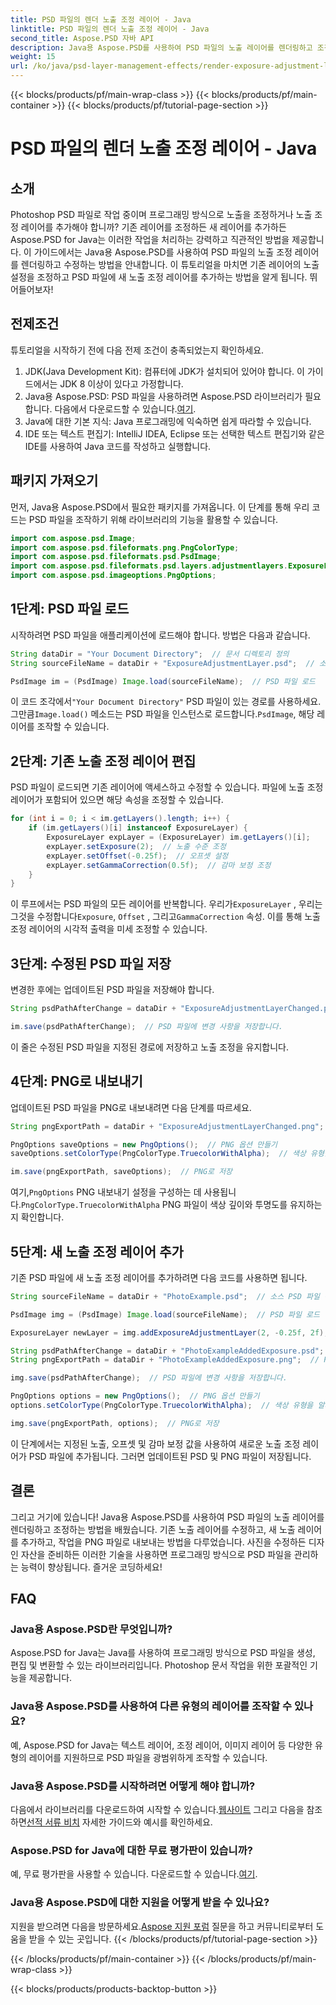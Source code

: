 ```yaml
---
title: PSD 파일의 렌더 노출 조정 레이어 - Java
linktitle: PSD 파일의 렌더 노출 조정 레이어 - Java
second_title: Aspose.PSD 자바 API
description: Java용 Aspose.PSD를 사용하여 PSD 파일의 노출 레이어를 렌더링하고 조정하는 방법을 알아보세요. 노출 레이어 수정 및 추가에 대한 코드 예제가 포함된 단계별 가이드입니다.
weight: 15
url: /ko/java/psd-layer-management-effects/render-exposure-adjustment-layer-psd/
---
```


{{< blocks/products/pf/main-wrap-class >}}
{{< blocks/products/pf/main-container >}}
{{< blocks/products/pf/tutorial-page-section >}}

# PSD 파일의 렌더 노출 조정 레이어 - Java

## 소개

Photoshop PSD 파일로 작업 중이며 프로그래밍 방식으로 노출을 조정하거나 노출 조정 레이어를 추가해야 합니까? 기존 레이어를 조정하든 새 레이어를 추가하든 Aspose.PSD for Java는 이러한 작업을 처리하는 강력하고 직관적인 방법을 제공합니다. 이 가이드에서는 Java용 Aspose.PSD를 사용하여 PSD 파일의 노출 조정 레이어를 렌더링하고 수정하는 방법을 안내합니다. 이 튜토리얼을 마치면 기존 레이어의 노출 설정을 조정하고 PSD 파일에 새 노출 조정 레이어를 추가하는 방법을 알게 됩니다. 뛰어들어보자!

## 전제조건

튜토리얼을 시작하기 전에 다음 전제 조건이 충족되었는지 확인하세요.

1. JDK(Java Development Kit): 컴퓨터에 JDK가 설치되어 있어야 합니다. 이 가이드에서는 JDK 8 이상이 있다고 가정합니다.
2.  Java용 Aspose.PSD: PSD 파일을 사용하려면 Aspose.PSD 라이브러리가 필요합니다. 다음에서 다운로드할 수 있습니다.[여기](https://releases.aspose.com/psd/java/).
3. Java에 대한 기본 지식: Java 프로그래밍에 익숙하면 쉽게 따라할 수 있습니다.
4. IDE 또는 텍스트 편집기: IntelliJ IDEA, Eclipse 또는 선택한 텍스트 편집기와 같은 IDE를 사용하여 Java 코드를 작성하고 실행합니다.

## 패키지 가져오기

먼저, Java용 Aspose.PSD에서 필요한 패키지를 가져옵니다. 이 단계를 통해 우리 코드는 PSD 파일을 조작하기 위해 라이브러리의 기능을 활용할 수 있습니다.

```java
import com.aspose.psd.Image;
import com.aspose.psd.fileformats.png.PngColorType;
import com.aspose.psd.fileformats.psd.PsdImage;
import com.aspose.psd.fileformats.psd.layers.adjustmentlayers.ExposureLayer;
import com.aspose.psd.imageoptions.PngOptions;
```

## 1단계: PSD 파일 로드

시작하려면 PSD 파일을 애플리케이션에 로드해야 합니다. 방법은 다음과 같습니다.

```java
String dataDir = "Your Document Directory";  // 문서 디렉토리 정의
String sourceFileName = dataDir + "ExposureAdjustmentLayer.psd";  // 소스 PSD 파일 경로

PsdImage im = (PsdImage) Image.load(sourceFileName);  // PSD 파일 로드
```

 이 코드 조각에서`"Your Document Directory"` PSD 파일이 있는 경로를 사용하세요. 그만큼`Image.load()` 메소드는 PSD 파일을 인스턴스로 로드합니다.`PsdImage`, 해당 레이어를 조작할 수 있습니다.

## 2단계: 기존 노출 조정 레이어 편집

PSD 파일이 로드되면 기존 레이어에 액세스하고 수정할 수 있습니다. 파일에 노출 조정 레이어가 포함되어 있으면 해당 속성을 조정할 수 있습니다.

```java
for (int i = 0; i < im.getLayers().length; i++) {
    if (im.getLayers()[i] instanceof ExposureLayer) {
        ExposureLayer expLayer = (ExposureLayer) im.getLayers()[i];
        expLayer.setExposure(2);  // 노출 수준 조정
        expLayer.setOffset(-0.25f);  // 오프셋 설정
        expLayer.setGammaCorrection(0.5f);  // 감마 보정 조정
    }
}
```

이 루프에서는 PSD 파일의 모든 레이어를 반복합니다. 우리가`ExposureLayer` , 우리는 그것을 수정합니다`Exposure`, `Offset` , 그리고`GammaCorrection` 속성. 이를 통해 노출 조정 레이어의 시각적 출력을 미세 조정할 수 있습니다.

## 3단계: 수정된 PSD 파일 저장

변경한 후에는 업데이트된 PSD 파일을 저장해야 합니다.

```java
String psdPathAfterChange = dataDir + "ExposureAdjustmentLayerChanged.psd";  // 수정된 PSD 파일을 저장할 경로

im.save(psdPathAfterChange);  // PSD 파일에 변경 사항을 저장합니다.
```

이 줄은 수정된 PSD 파일을 지정된 경로에 저장하고 노출 조정을 유지합니다.

## 4단계: PNG로 내보내기

업데이트된 PSD 파일을 PNG로 내보내려면 다음 단계를 따르세요.

```java
String pngExportPath = dataDir + "ExposureAdjustmentLayerChanged.png";  // PNG 파일을 저장할 경로

PngOptions saveOptions = new PngOptions();  // PNG 옵션 만들기
saveOptions.setColorType(PngColorType.TruecolorWithAlpha);  // 색상 유형을 알파를 사용하여 트루컬러로 설정

im.save(pngExportPath, saveOptions);  // PNG로 저장
```

 여기,`PngOptions` PNG 내보내기 설정을 구성하는 데 사용됩니다.`PngColorType.TruecolorWithAlpha` PNG 파일이 색상 깊이와 투명도를 유지하는지 확인합니다.

## 5단계: 새 노출 조정 레이어 추가

기존 PSD 파일에 새 노출 조정 레이어를 추가하려면 다음 코드를 사용하면 됩니다.

```java
String sourceFileName = dataDir + "PhotoExample.psd";  // 소스 PSD 파일 경로

PsdImage img = (PsdImage) Image.load(sourceFileName);  // PSD 파일 로드

ExposureLayer newLayer = img.addExposureAdjustmentLayer(2, -0.25f, 2f);  // 새로운 노출 조정 레이어 추가

String psdPathAfterChange = dataDir + "PhotoExampleAddedExposure.psd";  // 수정된 PSD 파일을 저장할 경로
String pngExportPath = dataDir + "PhotoExampleAddedExposure.png";  // PNG 파일을 저장할 경로

img.save(psdPathAfterChange);  // PSD 파일에 변경 사항을 저장합니다.

PngOptions options = new PngOptions();  // PNG 옵션 만들기
options.setColorType(PngColorType.TruecolorWithAlpha);  // 색상 유형을 알파를 사용하여 트루컬러로 설정

img.save(pngExportPath, options);  // PNG로 저장
```

이 단계에서는 지정된 노출, 오프셋 및 감마 보정 값을 사용하여 새로운 노출 조정 레이어가 PSD 파일에 추가됩니다. 그러면 업데이트된 PSD 및 PNG 파일이 저장됩니다.

## 결론

그리고 거기에 있습니다! Java용 Aspose.PSD를 사용하여 PSD 파일의 노출 레이어를 렌더링하고 조정하는 방법을 배웠습니다. 기존 노출 레이어를 수정하고, 새 노출 레이어를 추가하고, 작업을 PNG 파일로 내보내는 방법을 다루었습니다. 사진을 수정하든 디자인 자산을 준비하든 이러한 기술을 사용하면 프로그래밍 방식으로 PSD 파일을 관리하는 능력이 향상됩니다. 즐거운 코딩하세요!

## FAQ

### Java용 Aspose.PSD란 무엇입니까?

Aspose.PSD for Java는 Java를 사용하여 프로그래밍 방식으로 PSD 파일을 생성, 편집 및 변환할 수 있는 라이브러리입니다. Photoshop 문서 작업을 위한 포괄적인 기능을 제공합니다.

### Java용 Aspose.PSD를 사용하여 다른 유형의 레이어를 조작할 수 있나요?

예, Aspose.PSD for Java는 텍스트 레이어, 조정 레이어, 이미지 레이어 등 다양한 유형의 레이어를 지원하므로 PSD 파일을 광범위하게 조작할 수 있습니다.

### Java용 Aspose.PSD를 시작하려면 어떻게 해야 합니까?

 다음에서 라이브러리를 다운로드하여 시작할 수 있습니다.[웹사이트](https://releases.aspose.com/psd/java/) 그리고 다음을 참조하면[선적 서류 비치](https://reference.aspose.com/psd/java/) 자세한 가이드와 예시를 확인하세요.

### Aspose.PSD for Java에 대한 무료 평가판이 있습니까?

 예, 무료 평가판을 사용할 수 있습니다. 다운로드할 수 있습니다.[여기](https://releases.aspose.com/).

### Java용 Aspose.PSD에 대한 지원을 어떻게 받을 수 있나요?

 지원을 받으려면 다음을 방문하세요.[Aspose 지원 포럼](https://forum.aspose.com/c/psd/34) 질문을 하고 커뮤니티로부터 도움을 받을 수 있는 곳입니다.
{{< /blocks/products/pf/tutorial-page-section >}}

{{< /blocks/products/pf/main-container >}}
{{< /blocks/products/pf/main-wrap-class >}}

{{< blocks/products/products-backtop-button >}}
